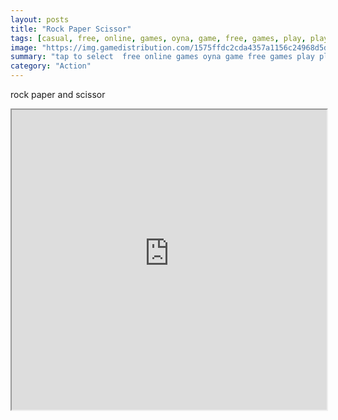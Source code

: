 ```yaml
---
layout: posts
title: "Rock Paper Scissor"
tags: [casual, free, online, games, oyna, game, free, games, play, play, games]
image: "https://img.gamedistribution.com/1575ffdc2cda4357a1156c24968d5d8c-512x512.jpeg"
summary: "tap to select  free online games oyna game free games play play games"
category: "Action"
---
```


rock paper and scissor

<iframe width="100%" height="480px;" src="https://html5.gamedistribution.com/1575ffdc2cda4357a1156c24968d5d8c/"></iframe>